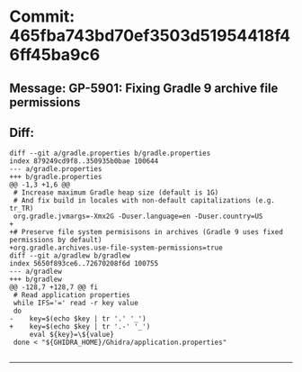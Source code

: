 # Commit: 465fba743bd70ef3503d51954418f46ff45ba9c6
## Message: GP-5901: Fixing Gradle 9 archive file permissions
## Diff:
```
diff --git a/gradle.properties b/gradle.properties
index 879249cd9f8..350935b0bae 100644
--- a/gradle.properties
+++ b/gradle.properties
@@ -1,3 +1,6 @@
 # Increase maximum Gradle heap size (default is 1G)
 # And fix build in locales with non-default capitalizations (e.g. tr_TR)
 org.gradle.jvmargs=-Xmx2G -Duser.language=en -Duser.country=US
+
+# Preserve file system permisisons in archives (Gradle 9 uses fixed permissions by default)
+org.gradle.archives.use-file-system-permissions=true
diff --git a/gradlew b/gradlew
index 5650f893ce6..72670208f6d 100755
--- a/gradlew
+++ b/gradlew
@@ -128,7 +128,7 @@ fi
 # Read application properties
 while IFS='=' read -r key value
 do
-    key=$(echo $key | tr '.' '_')
+    key=$(echo $key | tr '.-' '_')
     eval ${key}=\${value}
 done < "${GHIDRA_HOME}/Ghidra/application.properties"
 
```
-----------------------------------
